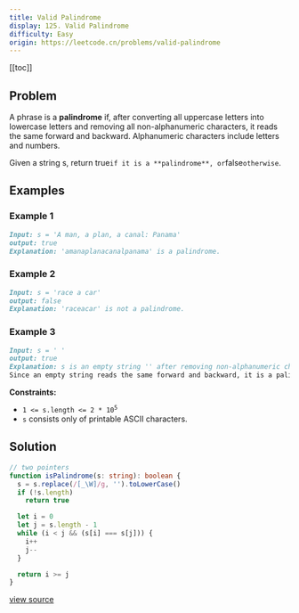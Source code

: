 ```yaml
---
title: Valid Palindrome
display: 125. Valid Palindrome
difficulty: Easy
origin: https://leetcode.cn/problems/valid-palindrome
---
```


[[toc]]

## Problem

A phrase is a **palindrome** if, after converting all uppercase letters into lowercase letters and removing all non-alphanumeric characters, it reads the same forward and backward. Alphanumeric characters include letters and numbers.

Given a string s, return true`if it is a **palindrome**, or`false`otherwise`.

## Examples

### Example 1

```md
Input: s = 'A man, a plan, a canal: Panama'
output: true
Explanation: 'amanaplanacanalpanama' is a palindrome.
```

### Example 2

```md
Input: s = 'race a car'
output: false
Explanation: 'raceacar' is not a palindrome.
```

### Example 3

```md
Input: s = ' '
output: true
Explanation: s is an empty string '' after removing non-alphanumeric characters.
Since an empty string reads the same forward and backward, it is a palindrome.
```

**Constraints:**

- <code>1 <= s.length <= 2 * 10<sup>5</sup></code>
- `s` consists only of printable ASCII characters.

## Solution

```ts
// two pointers
function isPalindrome(s: string): boolean {
  s = s.replace(/[_\W]/g, '').toLowerCase()
  if (!s.length)
    return true

  let i = 0
  let j = s.length - 1
  while (i < j && (s[i] === s[j])) {
    i++
    j--
  }

  return i >= j
}
```

[view source](https://leetcode.cn/problems/valid-palindrome)
